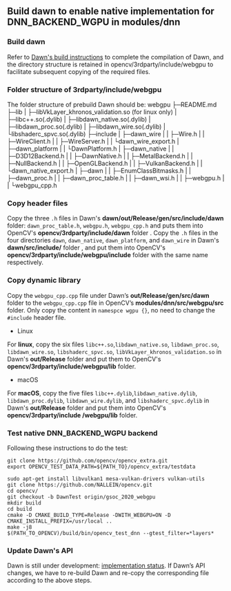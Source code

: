 ## Build dawn to enable native implementation for DNN_BACKEND_WGPU  in modules/dnn


### Build dawn

 Refer to [Dawn's build instructions](https://dawn.googlesource.com/dawn/+/HEAD/docs/buiding.md)  to complete the compilation of Dawn, and the directory structure is retained in opencv/3rdparty/include/webgpu to facilitate subsequent copying of the required files.

### Folder structure of 3rdparty/include/webgpu

The folder structure of prebuild Dawn should be:
webgpu
├─README.md
├─lib
|  ├─libVkLayer_khronos_validation.so (for linux only)
|  ├─libc++.so(.dylib)
|  ├─libdawn_native.so(.dylib)
|  ├─libdawn_proc.so(.dylib)
|  ├─libdawn_wire.so(.dylib)
|  └libshaderc_spvc.so(.dylib)
├─include
|    ├─dawn_wire
|    |     ├─Wire.h
|    |     ├─WireClient.h
|    |     ├─WireServer.h
|    |     └dawn_wire_export.h
|    ├─dawn_platform
|    |       └DawnPlatform.h
|    ├─dawn_native
|    |      ├─D3D12Backend.h
|    |      ├─DawnNative.h
|    |      ├─MetalBackend.h
|    |      ├─NullBackend.h
|    |      ├─OpenGLBackend.h
|    |      ├─VulkanBackend.h
|    |      └dawn_native_export.h
|    ├─dawn
|    |  ├─EnumClassBitmasks.h
|    |  ├─dawn_proc.h
|    |  ├─dawn_proc_table.h
|    |  ├─dawn_wsi.h
|    |  ├─webgpu.h
|    |  └webgpu_cpp.h

### Copy header files

Copy the three `.h` files in Dawn's **dawn/out/Release/gen/src/include/dawn** folder: `dawn_proc_table.h`, `webgpu.h`, `webgpu_cpp.h`  and puts them into OpenCV's  **opencv/3rdparty/include/dawn** folder .
Copy the `.h` files in the four directories `dawn`, `dawn_native`, `dawn_platform`, and `dawn_wire` in Dawn's **dawn/src/include/** folder , and put them into OpenCV's  **opencv/3rdparty/include/webgpu/include** folder with the same name respectively.

### Copy dynamic library

Copy the `webgpu_cpp.cpp` file under Dawn’s **out/Release/gen/src/dawn** folder to the `webgpu_cpp.cpp` file in OpenCV’s **modules/dnn/src/webgpu/src** folder. Only copy the content in `namespce wgpu {}`, no need to change the `#include` header file.

- Linux

For **linux**, copy the six files `libc++.so`,`libdawn_native.so`, `libdawn_proc.so`, `libdawn_wire.so`, `libshaderc_spvc.so`, `libVkLayer_khronos_validation.so` in Dawn's **out/Release** folder and put them to OpenCV's **opencv/3rdparty/include/webgpu/lib** folder.

- macOS

For **macOS**, copy the five files `libc++.dylib`,`libdawn_native.dylib`, `libdawn_proc.dylib`, `libdawn_wire.dylib`, and `libshaderc_spvc.dylib` in Dawn's **out/Release** folder and put them into OpenCV's **opencv/3rdparty/include /webgpu/lib** folder.

### Test native DNN_BACKEND_WGPU backend

Following these instructions to do the test:
```
git clone https://github.com/opencv/opencv_extra.git
export OPENCV_TEST_DATA_PATH=${PATH_TO}/opencv_extra/testdata

sudo apt-get install libvulkan1 mesa-vulkan-drivers vulkan-utils
git clone https://github.com/NALLEIN/opencv.git
cd opencv/
git checkout -b DawnTest origin/gsoc_2020_webgpu
mkdir build
cd build
cmake -D CMAKE_BUILD_TYPE=Release -DWITH_WEBGPU=ON -D CMAKE_INSTALL_PREFIX=/usr/local ..
make -j8
$(PATH_TO_OPENCV)/build/bin/opencv_test_dnn --gtest_filter=*layers*
```

### Update Dawn's API

Dawn is still under development: [implementation status](https://github.com/gpuweb/gpuweb/wiki/Implementation-Status). If Dawn’s API changes, we have to re-build Dawn and re-copy the corresponding file according to the above steps.